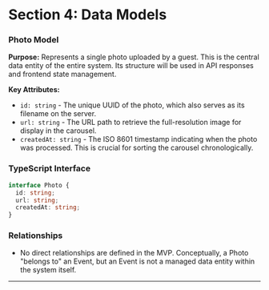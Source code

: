 # Section 4: Data Models

### **Photo Model**

**Purpose:**
Represents a single photo uploaded by a guest. This is the central data entity of the entire system. Its structure will be used in API responses and frontend state management.

**Key Attributes:**
-   `id: string` - The unique UUID of the photo, which also serves as its filename on the server.
-   `url: string` - The URL path to retrieve the full-resolution image for display in the carousel.
-   `createdAt: string` - The ISO 8601 timestamp indicating when the photo was processed. This is crucial for sorting the carousel chronologically.

### **TypeScript Interface**
```typescript
interface Photo {
  id: string;
  url: string;
  createdAt: string;
}
```

### **Relationships**
-   No direct relationships are defined in the MVP. Conceptually, a Photo "belongs to" an Event, but an Event is not a managed data entity within the system itself.

---